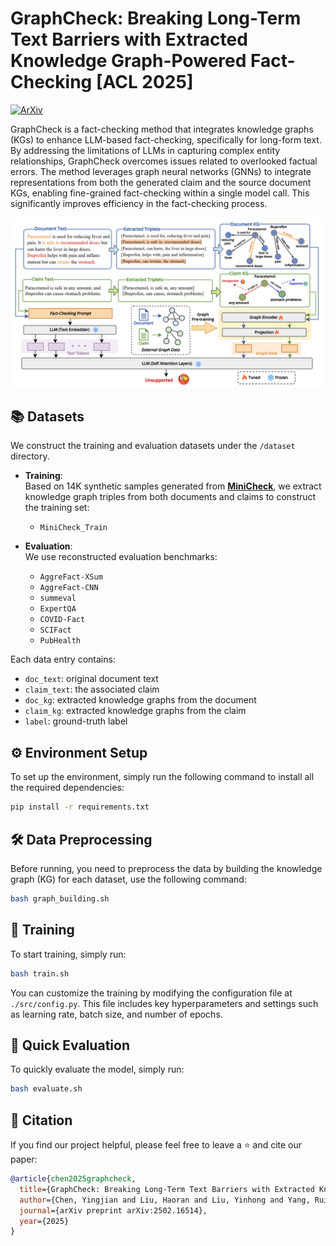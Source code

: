 # GraphCheck: Breaking Long-Term Text Barriers with Extracted Knowledge Graph-Powered Fact-Checking [ACL 2025]
[![ArXiv](https://img.shields.io/badge/2502.16514-Arxiv?style=flat&logo=arxiv&logoColor=%23B31B1B&logoSize=auto&label=Arxiv&labelColor=%23FFFFFF&color=%23B31B1B&link=https%3A%2F%2Farxiv.org%2Fabs%2F2502.16514
)](https://arxiv.org/abs/2502.16514)

GraphCheck is a fact-checking method that integrates knowledge graphs (KGs) to enhance LLM-based fact-checking, specifically for long-form text. By addressing the limitations of LLMs in capturing complex entity relationships, GraphCheck overcomes issues related to overlooked factual errors. The method leverages graph neural networks (GNNs) to integrate representations from both the generated claim and the source document KGs, enabling fine-grained fact-checking within a single model call. This significantly improves efficiency in the fact-checking process.

<p align="center">
  <img src="Figs/graphcheck-framework.svg" style="max-width:100%; height:auto;">
</p>

## 📚 Datasets

We construct the training and evaluation datasets under the `/dataset` directory.

- **Training**:  
  Based on 14K synthetic samples generated from [**MiniCheck**](https://github.com/Liyan06/MiniCheck?tab=readme-ov-file#description), we extract knowledge graph triples from both documents and claims to construct the training set:
  - `MiniCheck_Train`

- **Evaluation**:  
  We use reconstructed evaluation benchmarks:
  - `AggreFact-XSum`
  - `AggreFact-CNN`
  - `summeval`
  - `ExpertQA`
  - `COVID-Fact`
  - `SCIFact`
  - `PubHealth`

Each data entry contains:
- `doc_text`: original document text  
- `claim_text`: the associated claim  
- `doc_kg`: extracted knowledge graphs from the document  
- `claim_kg`: extracted knowledge graphs from the claim  
- `label`: ground-truth label


## ⚙️ Environment Setup

To set up the environment, simply run the following command to install all the required dependencies:

```bash
pip install -r requirements.txt
```

## 🛠️ Data Preprocessing

Before running, you need to preprocess the data by building the knowledge graph (KG) for each dataset, use the following command:

```bash
bash graph_building.sh
```

## 🧠 Training

To start training, simply run:

```bash
bash train.sh
```
You can customize the training by modifying the configuration file at `./src/config.py`. This file includes key hyperparameters and settings such as learning rate, batch size, and number of epochs.

## 🚀 Quick Evaluation

To quickly evaluate the model, simply run:

   ```bash
   bash evaluate.sh
   ```

## 📌 Citation

If you find our project helpful, please feel free to leave a ⭐ and cite our paper:

```bibtex
@article{chen2025graphcheck,
  title={GraphCheck: Breaking Long-Term Text Barriers with Extracted Knowledge Graph-Powered Fact-Checking},
  author={Chen, Yingjian and Liu, Haoran and Liu, Yinhong and Yang, Rui and Yuan, Han and Fu, Yanran and Zhou, Pengyuan and Chen, Qingyu and Caverlee, James and Li, Irene},
  journal={arXiv preprint arXiv:2502.16514},
  year={2025}
}
